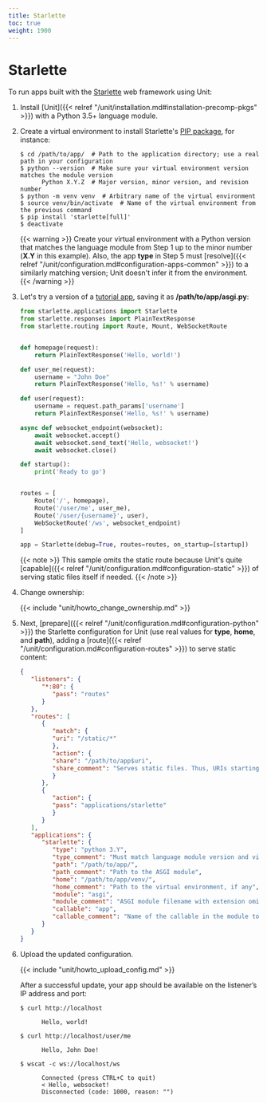 ```yaml
---
title: Starlette
toc: true
weight: 1900
---
```


# Starlette

To run apps built with the [Starlette](https://www.starlette.io) web
framework using Unit:

1. Install [Unit]({{< relref "/unit/installation.md#installation-precomp-pkgs" >}}) with a Python 3.5+ language module.

2. Create a virtual environment to install Starlette's
   [PIP package](https://www.starlette.io/#installation), for
   instance:

   ```console
   $ cd /path/to/app/  # Path to the application directory; use a real path in your configuration
   $ python --version  # Make sure your virtual environment version matches the module version
         Python X.Y.Z  # Major version, minor version, and revision number
   $ python -m venv venv  # Arbitrary name of the virtual environment
   $ source venv/bin/activate  # Name of the virtual environment from the previous command
   $ pip install 'starlette[full]'
   $ deactivate
   ```

   {{< warning >}}
   Create your virtual environment with a Python version that matches the
   language module from Step 1 up to the minor number (**X.Y** in
   this example). Also, the app **type** in Step 5 must
   [resolve]({{< relref "/unit/configuration.md#configuration-apps-common" >}})
   to a similarly matching version; Unit doesn't infer it from the environment.
   {{< /warning >}}

3. Let's try a version of a [tutorial app](https://www.starlette.io/applications/),
   saving it as **/path/to/app/asgi.py**:

   ```python
   from starlette.applications import Starlette
   from starlette.responses import PlainTextResponse
   from starlette.routing import Route, Mount, WebSocketRoute


   def homepage(request):
       return PlainTextResponse('Hello, world!')

   def user_me(request):
       username = "John Doe"
       return PlainTextResponse('Hello, %s!' % username)

   def user(request):
       username = request.path_params['username']
       return PlainTextResponse('Hello, %s!' % username)

   async def websocket_endpoint(websocket):
       await websocket.accept()
       await websocket.send_text('Hello, websocket!')
       await websocket.close()

   def startup():
       print('Ready to go')


   routes = [
       Route('/', homepage),
       Route('/user/me', user_me),
       Route('/user/{username}', user),
       WebSocketRoute('/ws', websocket_endpoint)
   ]

   app = Starlette(debug=True, routes=routes, on_startup=[startup])
   ```

   {{< note >}}
   This sample omits the static route because Unit's quite
   [capable]({{< relref "/unit/configuration.md#configuration-static" >}})
   of serving static files itself if needed.
   {{< /note >}}

4. Change ownership:

   {{< include "unit/howto_change_ownership.md" >}}


5. Next, [prepare]({{< relref "/unit/configuration.md#configuration-python" >}}) the Starlette configuration for Unit
   (use real values for **type**, **home**, and **path**), adding a
   [route]({{< relref "/unit/configuration.md#configuration-routes" >}}) to serve static content:

   ```json
   {
      "listeners": {
         "*:80": {
            "pass": "routes"
         }
      },
      "routes": [
         {
            "match": {
            "uri": "/static/*"
            },
            "action": {
            "share": "/path/to/app$uri",
            "share_comment": "Serves static files. Thus, URIs starting with /static/ are served from /path/to/app/static/; use a real path in your configuration"
            }
         },
         {
            "action": {
            "pass": "applications/starlette"
            }
         }
      ],
      "applications": {
         "starlette": {
            "type": "python 3.Y",
            "type_comment": "Must match language module version and virtual environment version",
            "path": "/path/to/app/",
            "path_comment": "Path to the ASGI module",
            "home": "/path/to/app/venv/",
            "home_comment": "Path to the virtual environment, if any",
            "module": "asgi",
            "module_comment": "ASGI module filename with extension omitted",
            "callable": "app",
            "callable_comment": "Name of the callable in the module to run"
         }
      }
   }
   ```

6. Upload the updated configuration.

   {{< include "unit/howto_upload_config.md" >}}

   After a successful update, your app should be available on the listener’s IP
   address and port:

   ```console
   $ curl http://localhost

         Hello, world!
   ```

   ```console
   $ curl http://localhost/user/me

         Hello, John Doe!
   ```

   ```console
   $ wscat -c ws://localhost/ws

         Connected (press CTRL+C to quit)
         < Hello, websocket!
         Disconnected (code: 1000, reason: "")
   ```
